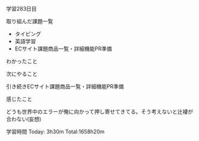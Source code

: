 学習283日目

取り組んだ課題一覧

- タイピング
- 英語学習
- ECサイト課題商品一覧・詳細機能PR準備

わかったこと

次にやること

引き続きECサイト課題商品一覧・詳細機能PR準備

感じたこと

どうも世界中のエラーが俺に向かって押し寄せてきてる。そう考えないと辻褄が合わない(妄想)

学習時間 Today: 3h30m Total:1658h20m